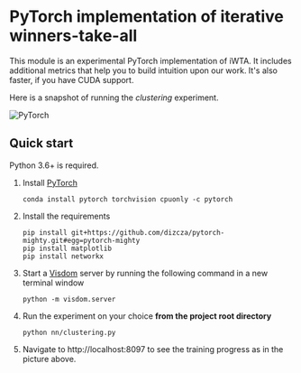 # PyTorch implementation of iterative winners-take-all

This module is an experimental PyTorch implementation of iWTA. It includes additional metrics that help you to build intuition upon our work. It's also faster, if you have CUDA support.

Here is a snapshot of running the *clustering* experiment.

![PyTorch](../images/pytorch_screenshot.png)

## Quick start

Python 3.6+ is required.

1. Install [PyTorch](https://pytorch.org/)
   ```
   conda install pytorch torchvision cpuonly -c pytorch
   ```
2. Install the requirements
   ```
   pip install git+https://github.com/dizcza/pytorch-mighty.git#egg=pytorch-mighty
   pip install matplotlib
   pip install networkx
   ```

3. Start a [Visdom](https://github.com/facebookresearch/visdom) server by running the following command in a new terminal window
   ```
   python -m visdom.server
   ```

4. Run the experiment on your choice **from the project root directory**
   ```
   python nn/clustering.py
   ```

5. Navigate to http://localhost:8097 to see the training progress as in the picture above.
